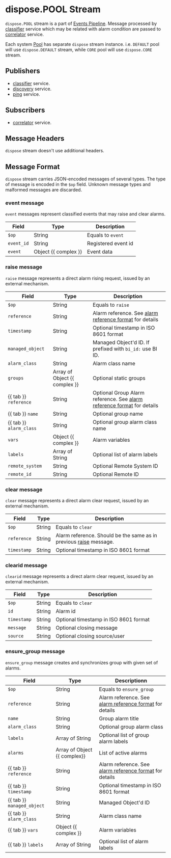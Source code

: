 # dispose.POOL Stream

`dispose.POOL` stream is a part of [Events Pipeline](index.md#events-pipeline).
Message processed by [classifier](../../../admin/reference/services/classifier.md) service which may be related with alarm
condition are passed to [correlator](../../../admin/reference/services/correlator.md) service.

Each system [Pool](../../../user/reference/concepts/pool/index.md) has separate
`dispose` stream instance. i.e. `DEFAULT` pool will use `dispose.DEFAULT` stream,
while `CORE` pool will use `dispose.CORE` stream.

## Publishers

- [classifier](../../../admin/reference/services/classifier.md) service.
- [discovery](../../../admin/reference/services/discovery.md) service.
- [ping](../../../admin/reference/services/ping.md) service.

## Subscribers

- [correlator](../../../admin/reference/services/correlator.md) service.

## Message Headers

`dispose` stream doesn't use additional headers.

## Message Format

`dispose` stream carries JSON-encoded messages of several types. The type of message is encoded
in the `$op` field. Unknown message types and malformed messages are discarded.

### event message

`event` messages represent classified events that may raise and clear alarms.

| Field      | Type                 | Description         |
| ---------- | -------------------- | ------------------- |
| `$op`      | String               | Equals to `event`   |
| `event_id` | String               | Registered event id |
| `event`    | Object {{ complex }} | Event data          |

### raise message
`raise` message represents a direct alarm rising request, issued by an external mechanism.

| Field                   | Type                          | Description                                                                                            |
| ----------------------- | ----------------------------- | ------------------------------------------------------------------------------------------------------ |
| `$op`                   | String                        | Equals to `raise`                                                                                      |
| `reference`             | String                        | Alarm reference. See [alarm reference format](../alarm-reference-format.md) for details                |
| `timestamp`             | String                        | Optional timestamp in ISO 8601 format                                                                  |
| `managed_object`        | String                        | Managed Object'd ID. If prefixed with `bi_id:` use BI ID.                                              |
| `alarm_class`           | String                        | Alarm class name                                                                                       |
| `groups`                | Array of Object {{ complex }} | Optional static groups                                                                                 |
| {{ tab }} `reference`   | String                        | Optional Group Alarm reference. See [alarm reference format](../alarm-reference-format.md) for details |
| {{ tab }} `name`        | String                        | Optional group name                                                                                    |
| {{ tab }} `alarm_class` | String                        | Optional group alarm class name                                                                        |
| `vars`                  | Object {{ complex }}          | Alarm variables                                                                                        |
| `labels`                | Array of String               | Optional list of alarm labels                                                                          |
| `remote_system`         | String                        | Optional Remote System ID                                                                              |
| `remote_id`             | String                        | Optional Remote ID                                                                                     |

### clear message
`clear` message represents a direct alarm clear request, issued by an external mechanism.

| Field       | Type   | Description                                                                         |
| ----------- | ------ | ----------------------------------------------------------------------------------- |
| `$op`       | String | Equals to `clear`                                                                   |
| `reference` | String | Alarm reference. Should be the same as in previous [raise](#raise-message) message. |
| `timestamp` | String | Optional timestamp in ISO 8601 format                                               |

### clearid message

`clearid` message represents a direct alarm clear request, issued by an external mechanism.

| Field       | Type   | Description                           |
| ----------- | ------ | ------------------------------------- |
| `$op`       | String | Equals to `clear`                     |
| `id`        | String | Alarm id                              |
| `timestamp` | String | Optional timestamp in ISO 8601 format |
| `message`   | String | Optional closing message              |
| `source`    | String | Optional closing source/user          |

### ensure_group message
`ensure_group` message creates and synchronizes group with given set of alarms.

| Field                      | Type                         | Descriptionn                                                                            |
| -------------------------- | ---------------------------- | --------------------------------------------------------------------------------------- |
| `$op`                      | String                       | Equals to `ensure_group`                                                                |
| `reference`                | String                       | Alarm reference. See [alarm reference format](../alarm-reference-format.md) for details |
| `name`                     | String                       | Group alarm title                                                                       |
| `alarm_class`              | String                       | Optional group alarm class                                                              |
| `labels`                   | Array of String              | Optional list of group alarm labels                                                     |
| `alarms`                   | Array of Object {{ complex}} | List of active alarms                                                                   |
| {{ tab }} `reference`      | String                       | Alarm reference. See [alarm reference format](../alarm-reference-format.md) for details |
| {{ tab }} `timestamp`      | String                       | Optional timestamp in ISO 8601 format                                                   |
| {{ tab }} `managed_object` | String                       | Managed Object'd ID                                                                     |
| {{ tab }} `alarm_class`    | String                       | Alarm class name                                                                        |
| {{ tab }} `vars`           | Object {{ complex }}         | Alarm variables                                                                         |
| {{ tab }} `labels`         | Array of String              | Optional list of alarm labels                                                           |


